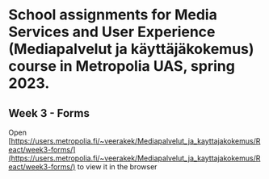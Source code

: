 # School assignments for Media Services and User Experience (Mediapalvelut ja käyttäjäkokemus) course in Metropolia UAS, spring 2023.

## Week 3 - Forms

Open [https://users.metropolia.fi/~veerakek/Mediapalvelut_ja_kayttajakokemus/React/week3-forms/](https://users.metropolia.fi/~veerakek/Mediapalvelut_ja_kayttajakokemus/React/week3-forms/) to view it in the browser
